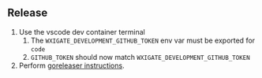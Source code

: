 ## Release

1. Use the vscode dev container terminal
    1. The `WXIGATE_DEVELOPMENT_GITHUB_TOKEN` env var must be exported for `code`
    1. `GITHUB_TOKEN` should now match `WXIGATE_DEVELOPMENT_GITHUB_TOKEN`
2. Perform [goreleaser instructions](https://goreleaser.com/quick-start/).